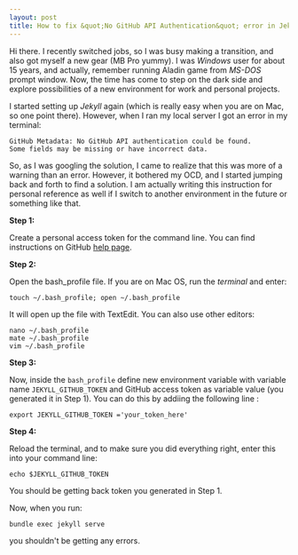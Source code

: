```yaml
---
layout: post
title: How to fix &quot;No GitHub API Authentication&quot; error in Jekyll
---
```


Hi there. I recently switched jobs, so I was busy making a transition, and also got myself a new gear (MB Pro yummy). I was *Windows* user for about 15 years, and actually, remember running Aladin game from *MS-DOS* prompt window. Now, the time has come to step on the dark side and explore possibilities of a new environment for work and personal projects.

I started setting up *Jekyll* again (which is really easy when you are on Mac, so one point there). However, when I ran my local server I got an error in my terminal:
```
GitHub Metadata: No GitHub API authentication could be found. 
Some fields may be missing or have incorrect data.
```
<!--more-->

So, as I was googling the solution, I came to realize that this was more of a warning than an error. However, it bothered my OCD, and I started jumping back and forth to find a solution. I am actually writing this instruction for personal reference as well if I switch to another environment in the future or something like that. 

**Step 1:**

Create a personal access token for the command line. You can find instructions on GitHub [help page](https://help.github.com/articles/creating-a-personal-access-token-for-the-command-line/ "GitHub").

**Step 2:**

Open the bash_profile file. If you are on Mac OS, run the *terminal* and enter:
```
touch ~/.bash_profile; open ~/.bash_profile
```
It will open up the file with TextEdit. You can also use other editors:
```
nano ~/.bash_profile
mate ~/.bash_profile
vim ~/.bash_profile
```
**Step 3:**

Now, inside the ```bash_profile``` define new environment variable with variable name ```JEKYLL_GITHUB_TOKEN``` and GitHub access token as variable value (you generated it in Step 1). You can do this by addiing the following line :

```
export JEKYLL_GITHUB_TOKEN ='your_token_here'
```

**Step 4:**

Reload the terminal, and to make sure you did everything right, enter this into your command line:
````
echo $JEKYLL_GITHUB_TOKEN
````
You should be getting back token you generated in Step 1.

Now, when you run:
````
bundle exec jekyll serve
````
you shouldn't be getting any errors.




